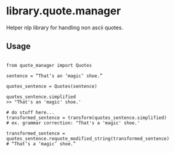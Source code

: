 # library.quote.manager

Helper nlp library for handling non ascii quotes.

## Usage

```python3

from quote_manager import Quotes

sentence = “That’s an ‘magic’ shoe.”

quotes_sentence = Quotes(sentence)

quotes_sentence.simplified
>> "That's an 'magic' shoe.'

# do stuff here...
transformed_sentence = transform(quotes_sentence.simplified)
# ex. grammar correction: "That's a 'magic' shoe.'

transformed_sentence = quotes_sentence.requote_modified_string(transformed_sentence)
# “That’s a ‘magic’ shoe.”
```